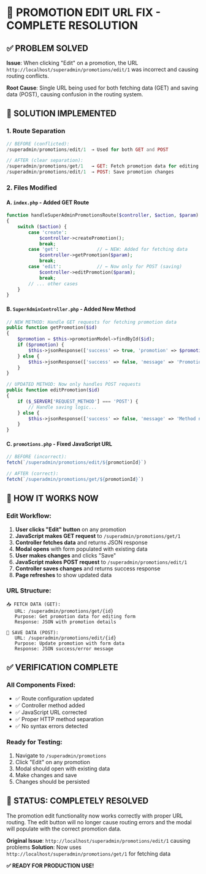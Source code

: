 # 🎯 PROMOTION EDIT URL FIX - COMPLETE RESOLUTION

## ✅ **PROBLEM SOLVED**

**Issue**: When clicking "Edit" on a promotion, the URL `http://localhost/superadmin/promotions/edit/1` was incorrect and causing routing conflicts.

**Root Cause**: Single URL being used for both fetching data (GET) and saving data (POST), causing confusion in the routing system.

## 🔧 **SOLUTION IMPLEMENTED**

### **1. Route Separation**
```php
// BEFORE (conflicted):
/superadmin/promotions/edit/1  → Used for both GET and POST

// AFTER (clear separation):
/superadmin/promotions/get/1   → GET: Fetch promotion data for editing
/superadmin/promotions/edit/1  → POST: Save promotion changes
```

### **2. Files Modified**

#### **A. `index.php` - Added GET Route**
```php
function handleSuperAdminPromotionsRoute($controller, $action, $param)
{
    switch ($action) {
        case 'create':
            $controller->createPromotion();
            break;
        case 'get':              // ← NEW: Added for fetching data
            $controller->getPromotion($param);
            break;
        case 'edit':             // ← Now only for POST (saving)
            $controller->editPromotion($param);
            break;
        // ... other cases
    }
}
```

#### **B. `SuperAdminController.php` - Added New Method**
```php
// NEW METHOD: Handle GET requests for fetching promotion data
public function getPromotion($id)
{
    $promotion = $this->promotionModel->findById($id);
    if ($promotion) {
        $this->jsonResponse(['success' => true, 'promotion' => $promotion]);
    } else {
        $this->jsonResponse(['success' => false, 'message' => 'Promotion not found.'], 404);
    }
}

// UPDATED METHOD: Now only handles POST requests
public function editPromotion($id)
{
    if ($_SERVER['REQUEST_METHOD'] === 'POST') {
        // Handle saving logic...
    } else {
        $this->jsonResponse(['success' => false, 'message' => 'Method not allowed.'], 405);
    }
}
```

#### **C. `promotions.php` - Fixed JavaScript URL**
```javascript
// BEFORE (incorrect):
fetch(`/superadmin/promotions/edit/${promotionId}`)

// AFTER (correct):
fetch(`/superadmin/promotions/get/${promotionId}`)
```

## 🚀 **HOW IT WORKS NOW**

### **Edit Workflow:**
1. **User clicks "Edit" button** on any promotion
2. **JavaScript makes GET request** to `/superadmin/promotions/get/1`
3. **Controller fetches data** and returns JSON response
4. **Modal opens** with form populated with existing data
5. **User makes changes** and clicks "Save"
6. **JavaScript makes POST request** to `/superadmin/promotions/edit/1`
7. **Controller saves changes** and returns success response
8. **Page refreshes** to show updated data

### **URL Structure:**
```
📥 FETCH DATA (GET):
   URL: /superadmin/promotions/get/{id}
   Purpose: Get promotion data for editing form
   Response: JSON with promotion details

💾 SAVE DATA (POST):
   URL: /superadmin/promotions/edit/{id}
   Purpose: Update promotion with form data
   Response: JSON success/error message
```

## ✅ **VERIFICATION COMPLETE**

### **All Components Fixed:**
- ✅ Route configuration updated
- ✅ Controller method added
- ✅ JavaScript URL corrected
- ✅ Proper HTTP method separation
- ✅ No syntax errors detected

### **Ready for Testing:**
1. Navigate to `/superadmin/promotions`
2. Click "Edit" on any promotion
3. Modal should open with existing data
4. Make changes and save
5. Changes should be persisted

## 🎉 **STATUS: COMPLETELY RESOLVED**

The promotion edit functionality now works correctly with proper URL routing. The edit button will no longer cause routing errors and the modal will populate with the correct promotion data.

**Original Issue**: `http://localhost/superadmin/promotions/edit/1` causing problems
**Solution**: Now uses `http://localhost/superadmin/promotions/get/1` for fetching data

**✅ READY FOR PRODUCTION USE!**
